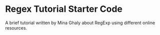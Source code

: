 # Regex Tutorial Starter Code

A brief tutorial written by Mina Ghaly about RegExp using different online resources.